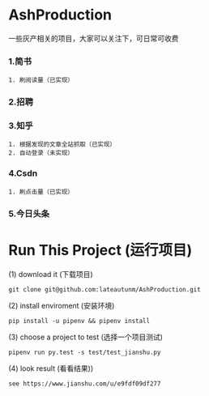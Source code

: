 # AshProduction
一些灰产相关的项目，大家可以关注下，可日常可收费

### 1.简书
    1. 刷阅读量（已实现）
### 2.招聘
### 3.知乎
    1. 根据发现的文章全站抓取（已实现）
    2. 自动登录（未实现）
### 4.Csdn
    1. 刷点击量（已实现）
### 5.今日头条


# Run This Project (运行项目)
(1) download it (下载项目)
```
git clone git@github.com:lateautunm/AshProduction.git
``` 
(2) install enviroment (安装环境)
```
pip install -u pipenv && pipenv install
```
(3) choose a project to test (选择一个项目测试)
```
pipenv run py.test -s test/test_jianshu.py
```
(4) look result (看看结果))
```
see https://www.jianshu.com/u/e9fdf09df277
```
